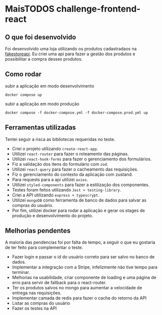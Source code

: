 # MaisTODOS challenge-frontend-react

## O que foi desenvolvido

Foi desenvolvido uma loja utilizando os produtos cadastradaos na [fakestoreapi](https://fakestoreapi.com/). Eu criei uma api para fazer a gestão dos produtos e possibilitar a compra desses produtos.

## Como rodar

subir a aplicação em modo desenvolvimento

```
docker compose up
```

subir a aplicação em modo produção

```
docker compose -f docker-compose.yml -f docker-compose.prod.yml up
```

## Ferramentas utilizadas

Tentei seguir a risca as bibliotecas requeridas no teste.

- Criei o projeto utilizando `create-react-app`.
- Utilizei `react-router` para fazer o roteamento das páginas.
- Utilizei `react-hook-forms` para fazer o gerenciamento dos formulários.
- Fiz a validação dos itens do formulário com `zod`.
- Utilizei `react-query` para fazer o cacheamento das requisições.
- Fiz o gerenciamento do contexto da aplicação com zustand.
- Para requests para a api utilizei `axios`.
- Utilizei `styled-components` para fazer a estilização dos componentes.
- Testes foram feitos utilizando `Jest + testing-library`.
- Criei a API utilizando `express + typescrypt`.
- Utilizei `mongoDB` como ferramenta de banco de dados para salvar as compras do usuário.
- Por fim, utilizei docker para rodar a aplicação e gerar os stages de produção e desenvolvimento do projeto.

## Melhorias pendentes

A maioria das pendencias foi por falta de tempo, a seguir o que eu gostaria de ter feito para complementar o teste.

- Fazer login e passar o id do usuário correto para ser salvo no banco de dados.
- Implementar a integração com a Stripe, infelizmente não tive tempo para terminar.
- Melhorias na usabilidade, criar componente de loading e uma página de erro para servir de fallback para o react-router.
- Ter os produtos salvos no mongo para aumentar a velocidade de entrega nas requisições.
- Implementar camada de redis para fazer o cache do retorno da API
- Listar as compras do usuário
- Fazer os testes na API
